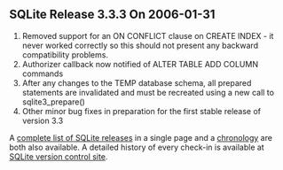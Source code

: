 ## SQLite Release 3\.3\.3 On 2006\-01\-31

1. Removed support for an ON CONFLICT clause on CREATE INDEX \- it never
worked correctly so this should not present any backward compatibility
problems.
2. Authorizer callback now notified of ALTER TABLE ADD COLUMN commands
3. After any changes to the TEMP database schema, all prepared statements
are invalidated and must be recreated using a new call to
sqlite3\_prepare()
4. Other minor bug fixes in preparation for the first stable release
of version 3\.3



A [complete list of SQLite releases](../changes.html)
 in a single page and a [chronology](../chronology.html) are both also available.
 A detailed history of every
 check\-in is available at
 [SQLite version control site](https://www.sqlite.org/src/timeline).


